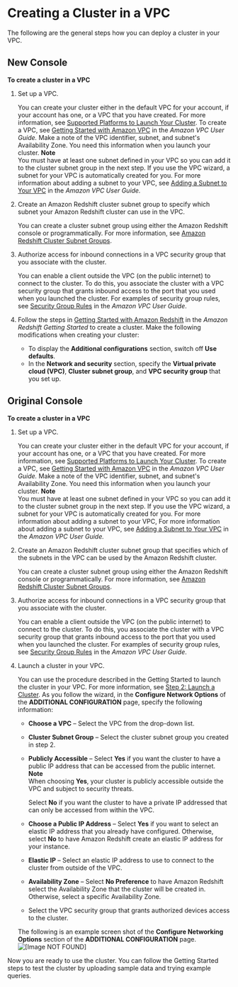 # Creating a Cluster in a VPC<a name="getting-started-cluster-in-vpc"></a>

The following are the general steps how you can deploy a cluster in your VPC\. 

## New Console<a name="cluster-vpc"></a>

**To create a cluster in a VPC**

1. Set up a VPC\.

   You can create your cluster either in the default VPC for your account, if your account has one, or a VPC that you have created\. For more information, see [Supported Platforms to Launch Your Cluster](working-with-clusters.md#cluster-platforms)\. To create a VPC, see [Getting Started with Amazon VPC](https://docs.aws.amazon.com/vpc/latest/userguide/vpc-getting-started.html) in the *Amazon VPC User Guide\.* Make a note of the VPC identifier, subnet, and subnet's Availability Zone\. You need this information when you launch your cluster\. 
**Note**  
You must have at least one subnet defined in your VPC so you can add it to the cluster subnet group in the next step\. If you use the VPC wizard, a subnet for your VPC is automatically created for you\. For more information about adding a subnet to your VPC, see [Adding a Subnet to Your VPC](https://docs.aws.amazon.com/AmazonVPC/latest/UserGuide/VPC_Subnets.html#AddaSubnet) in the *Amazon VPC User Guide\.*

1. Create an Amazon Redshift cluster subnet group to specify which subnet your Amazon Redshift cluster can use in the VPC\.

   You can create a cluster subnet group using either the Amazon Redshift console or programmatically\. For more information, see [Amazon Redshift Cluster Subnet Groups](working-with-cluster-subnet-groups.md)\.

1. Authorize access for inbound connections in a VPC security group that you associate with the cluster\.

   You can enable a client outside the VPC \(on the public internet\) to connect to the cluster\. To do this, you associate the cluster with a VPC security group that grants inbound access to the port that you used when you launched the cluster\. For examples of security group rules, see [Security Group Rules](https://docs.aws.amazon.com/AmazonVPC/latest/UserGuide/VPC_SecurityGroups.html#SecurityGroupRules) in the *Amazon VPC User Guide*\. 

1. Follow the steps in [Getting Started with Amazon Redshift](https://docs.aws.amazon.com/redshift/latest/gsg/getting-started.html) in the *Amazon Redshift Getting Started* to create a cluster\. Make the following modifications when creating your cluster:
   + To display the **Additional configurations** section, switch off **Use defaults**\. 
   + In the **Network and security** section, specify the **Virtual private cloud \(VPC\)**, **Cluster subnet group**, and **VPC security group** that you set up\.

## Original Console<a name="cluster-vpc-originalconsole"></a>

**To create a cluster in a VPC**

1. Set up a VPC\.

   You can create your cluster either in the default VPC for your account, if your account has one, or a VPC that you have created\. For more information, see [Supported Platforms to Launch Your Cluster](working-with-clusters.md#cluster-platforms)\. To create a VPC, see [Getting Started with Amazon VPC](https://docs.aws.amazon.com/vpc/latest/userguide/vpc-getting-started.html) in the *Amazon VPC User Guide\.* Make a note of the VPC identifier, subnet, and subnet's Availability Zone\. You need this information when you launch your cluster\. 
**Note**  
You must have at least one subnet defined in your VPC so you can add it to the cluster subnet group in the next step\. If you use the VPC wizard, a subnet for your VPC is automatically created for you\. For more information about adding a subnet to your VPC, For more information about adding a subnet to your VPC, see [Adding a Subnet to Your VPC](https://docs.aws.amazon.com/AmazonVPC/latest/UserGuide/VPC_Subnets.html#AddaSubnet) in the *Amazon VPC User Guide\.*

1. Create an Amazon Redshift cluster subnet group that specifies which of the subnets in the VPC can be used by the Amazon Redshift cluster\.

   You can create a cluster subnet group using either the Amazon Redshift console or programmatically\. For more information, see [Amazon Redshift Cluster Subnet Groups](working-with-cluster-subnet-groups.md)\.

1. Authorize access for inbound connections in a VPC security group that you associate with the cluster\.

   You can enable a client outside the VPC \(on the public internet\) to connect to the cluster\. To do this, you associate the cluster with a VPC security group that grants inbound access to the port that you used when you launched the cluster\. For examples of security group rules, see [Security Group Rules](https://docs.aws.amazon.com/AmazonVPC/latest/UserGuide/VPC_SecurityGroups.html#SecurityGroupRules) in the *Amazon VPC User Guide*\. 

1. Launch a cluster in your VPC\.

   You can use the procedure described in the Getting Started to launch the cluster in your VPC\. For more information, see [Step 2: Launch a Cluster](https://docs.aws.amazon.com/redshift/latest/gsg/rs-gsg-launch-sample-cluster.html)\. As you follow the wizard, in the **Configure Network Options** of the **ADDITIONAL CONFIGURATION** page, specify the following information:
   + **Choose a VPC** – Select the VPC from the drop\-down list\.
   + **Cluster Subnet Group** – Select the cluster subnet group you created in step 2\.
   + **Publicly Accessible** – Select **Yes** if you want the cluster to have a public IP address that can be accessed from the public internet\. 
**Note**  
When choosing **Yes**, your cluster is publicly accessible outside the VPC and subject to security threats\. 

     Select **No** if you want the cluster to have a private IP addressed that can only be accessed from within the VPC\.  
   +  **Choose a Public IP Address** – Select **Yes** if you want to select an elastic IP address that you already have configured\. Otherwise, select **No** to have Amazon Redshift create an elastic IP address for your instance\. 
   +  **Elastic IP** – Select an elastic IP address to use to connect to the cluster from outside of the VPC\. 
   +  **Availability Zone** – Select **No Preference** to have Amazon Redshift select the Availability Zone that the cluster will be created in\. Otherwise, select a specific Availability Zone\. 
   + Select the VPC security group that grants authorized devices access to the cluster\.

   The following is an example screen shot of the **Configure Networking Options** section of the **ADDITIONAL CONFIGURATION** page\.  
![\[Image NOT FOUND\]](http://docs.aws.amazon.com/redshift/latest/mgmt/images/rs-clusters-launchcluster-30-vpc-configurenetworking.png)

Now you are ready to use the cluster\. You can follow the Getting Started steps to test the cluster by uploading sample data and trying example queries\.